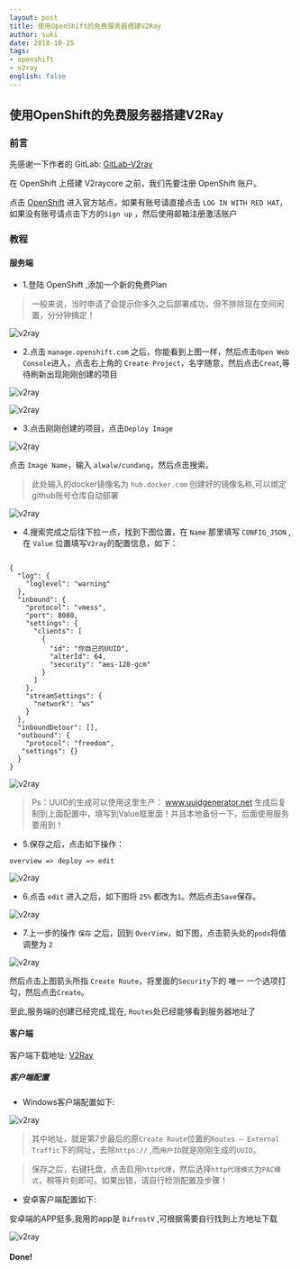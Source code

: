```yaml
---
layout: post
title: 使用OpenShift的免费服务器搭建V2Ray
author: suki
date: 2018-10-25
tags:
- openshift
- v2ray
english: false
---
```


## 使用OpenShift的免费服务器搭建V2Ray

### 前言


先感谢一下作者的 GitLab: [GitLab-V2ray](https://gitlab.com/cbwang/v2ray-openshift)

在 OpenShift 上搭建 V2raycore 之前，我们先要注册 OpenShift 账户。

点击 [OpenShift](manage.openshift.com) 进入官方站点，如果有账号请直接点击
`LOG IN WITH RED HAT`，如果没有账号请点击下方的`Sign up` ，然后使用邮箱注册激活账户

### 教程

#### 服务端

- 1.登陆 OpenShift ,添加一个新的免费Plan

> 一般来说，当时申请了会提示你多久之后部署成功，但不排除现在空间闲置，分分钟搞定！

![v2ray](/assets/img/posts/2018/v2ray/1.png "教程图解")

- 2.点击 `manage.openshift.com` 之后，你能看到上图一样，然后点击`Open Web Console`进入，点击右上角的 `Create Project`，名字随意，然后点击`Creat`,等待刷新出现刚刚创建的项目

![v2ray](/assets/img/posts/2018/v2ray/2.png "教程图解")

![v2ray](/assets/img/posts/2018/v2ray/3.png "教程图解")

- 3.点击刚刚创建的项目，点击`Deploy Image`

![v2ray](/assets/img/posts/2018/v2ray/4.png "教程图解")

点击 `Image Name`，输入 `alwalw/cundang`，然后点击搜索。

> 此处输入的docker镜像名为 `hub.docker.com` 创建好的镜像名称,可以绑定github账号仓库自动部署

![v2ray](/assets/img/posts/2018/v2ray/5.png "教程图解")

- 4.搜索完成之后往下拉一点，找到下图位置，在 `Name` 那里填写 `CONFIG_JSON` ,在 `Value` 位置填写`V2ray`的配置信息，如下：

```

{
  "log": {
    "loglevel": "warning"
  },
  "inbound": {
    "protocol": "vmess",
    "port": 8080,
    "settings": {
      "clients": [
        {
          "id": "你自己的UUID",
          "alterId": 64,
          "security": "aes-128-gcm"
        }
      ]
    },
    "streamSettings": {
      "network": "ws"
    }
  },
  "inboundDetour": [],
  "outbound": {
    "protocol": "freedom",
   "settings": {}
  }
}

```

![v2ray](/assets/img/posts/2018/v2ray/6.png "教程图解")

> Ps：UUID的生成可以使用这里生产： www.uuidgenerator.net 生成后复制到上面配置中，填写到Value框里面！并且本地备份一下，后面使用服务要用到！

- 5.保存之后，点击如下操作：

`overview => deploy => edit`

![v2ray](/assets/img/posts/2018/v2ray/7.png "教程图解")

- 6.点击 `edit` 进入之后，如下图将 `25%` 都改为`1`。然后点击`Save`保存。

![v2ray](/assets/img/posts/2018/v2ray/8.png "教程图解")

- 7.上一步的操作 `保存` 之后，回到 `OverView`，如下图，点击箭头处的`pods`将值调整为 `2`

![v2ray](/assets/img/posts/2018/v2ray/9.png "教程图解")

然后点击上图箭头所指 `Create Route`，将里面的`Security`下的 唯一 一个选项打勾，然后点击`Create`。

至此,服务端的创建已经完成,现在, `Routes`处已经能够看到服务器地址了

#### 客户端

客户端下载地址: [V2Ray](https://www.v2ray.com/ui_client/)

##### 客户端配置

- Windows客户端配置如下:

![v2ray](/assets/img/posts/2018/v2ray/10.png "教程图解")

> 其中地址，就是第7步最后的原`Create Route`位置的`Routes – External Traffic`下的网址，去除`https://` ,而`用户ID`就是刚刚生成的`UUID`。

> 保存之后，右键托盘，点击启用`http代理`，然后选择`http代理模式`为`PAC模式`，稍等片刻即可。如果出错，请自行检测配置及步骤！

- 安卓客户端配置如下:

安卓端的APP挺多,我用的app是 `BifrostV` ,可根据需要自行找到上方地址下载

![v2ray](/assets/img/posts/2018/v2ray/11.jpg "教程图解")

#### Done!